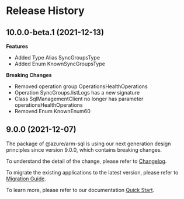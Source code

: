 # Release History
    
## 10.0.0-beta.1 (2021-12-13)
    
**Features**

  - Added Type Alias SyncGroupsType
  - Added Enum KnownSyncGroupsType

**Breaking Changes**

  - Removed operation group OperationsHealthOperations
  - Operation SyncGroups.listLogs has a new signature
  - Class SqlManagementClient no longer has parameter operationsHealthOperations
  - Removed Enum KnownEnum60
    
    
## 9.0.0 (2021-12-07)

The package of @azure/arm-sql is using our next generation design principles since version 9.0.0, which contains breaking changes.

To understand the detail of the change, please refer to [Changelog](https://aka.ms/js-track2-changelog).

To migrate the existing applications to the latest version, please refer to [Migration Guide](https://aka.ms/js-track2-migration-guide).

To learn more, please refer to our documentation [Quick Start](https://aka.ms/js-track2-quickstart).
